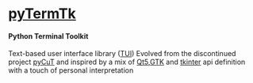 # [pyTermTk](https://github.com/ceccopierangiolieugenio/pyTermTk)
#### Python Terminal Toolkit
Text-based user interface library ([TUI](https://en.wikipedia.org/wiki/Text-based_user_interface))
Evolved from the discontinued project [pyCuT](https://github.com/ceccopierangiolieugenio/pyCuT)
and inspired by a mix of [Qt5](https://www.riverbankcomputing.com/static/Docs/PyQt5/),[GTK](https://pygobject.readthedocs.io/en/latest/) and [tkinter](https://docs.python.org/3/library/tkinter.html) api definition with a touch of personal interpretation


